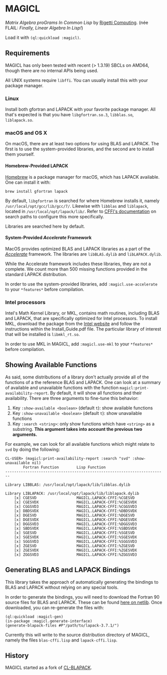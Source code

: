# MAGICL

_Matrix Algebra proGrams In Common Lisp_ by [Rigetti Computing](www.rigetti.com). (née FLAIL: _Finally, Linear Algebra In Lisp!_)

Load it with `(ql:quickload :magicl)`.

## Requirements

MAGICL has only been tested with recent (> 1.3.19) SBCLs on AMD64,
though there are no internal APIs being used.

All UNIX systems require `libffi`. You can usually install this with
your package manager.

### Linux

Install both gfortran and LAPACK with your favorite package manager. All that's expected is that you have `libgfortran.so.3`, `libblas.so`, `liblapack.so`.

### macOS and OS X

On macOS, there are at least two options for using BLAS and LAPACK. The first is to use the system-provided libraries, and the second are to install them yourself.

#### Homebrew-Provided LAPACK

[Homebrew](https://brew.sh/) is a package manager for macOS, which has LAPACK available. One can install it with:

```
brew install gfortran lapack
```

By default, `libgfortran` is searched for where Homebrew installs it, namely `/usr/local/opt/gcc/lib/gcc/7/`. Likewise with `libblas` and `liblapack`, located in `/usr/local/opt/lapack/lib/`. Refer to [CFFI's documentation](https://common-lisp.net/project/cffi/manual/cffi-manual.html#g_t_002aforeign_002dlibrary_002ddirectories_002a) on search paths to configure this more specifically.

Libraries are searched here by default.

#### System-Provided _Accelerate_ Framework

MacOS provides optimized BLAS and LAPACK libraries as a part of the [_Accelerate_](https://developer.apple.com/documentation/accelerate) framework. The libraries are `libBLAS.dylib` and `libLAPACK.dylib`.

While the Accelerate framework includes these libraries, they are not a complete. We count more than 500 missing functions provided in the standard LAPACK distribution.

In order to use the system-provided libraries, add `:magicl.use-accelerate` to your `*features*` before compilation.

### Intel processors

Intel's Math Kernel Library, or MKL, contains math routines, including BLAS and LAPACK, that are specifically optimized for Intel processors. To install MKL, download the package from the [Intel website](https://software.intel.com/en-us/mkl) and follow the instructions within the Install_Guide.pdf file. The particular library of interest that will be installed is `libmkl_rt.so`.

In order to use MKL in MAGICL, add `:magicl.use-mkl` to your `*features*` before compilation.


## Showing Available Functions

As said, some distributions of a library don't actually provide all of the functions of a the reference BLAS and LAPACK. One can look at a summary of available and unavailable functions with the function `magicl:print-availability-report`. By default, it will show all functions and their availability. There are three arguments to fine-tune this behavior:

1. Key `:show-available <boolean>` (default `t`): show available functions
2. Key `:show-unavailable <boolean>` (default `t`): show unavailable functions
3. Key `:search <string>`: only show functions which have `<string>` as a substring. **This argument takes into account the previous two arguments.**

For example, we can look for all available functions which might relate to `svd` by doing the following:

```
CL-USER> (magicl:print-availability-report :search "svd" :show-unavailable nil)
        Fortran Function        Lisp Function
------------------------------------------------------------------------

Library LIBBLAS: /usr/local/opt/lapack/lib/libblas.dylib

Library LIBLAPACK: /usr/local/opt/lapack/lib/liblapack.dylib
    [x] CGESVD                  MAGICL.LAPACK-CFFI:%CGESVD
    [x] CGESVDX                 MAGICL.LAPACK-CFFI:%CGESVDX
    [x] CGGSVD3                 MAGICL.LAPACK-CFFI:%CGGSVD3
    [x] DBDSVDX                 MAGICL.LAPACK-CFFI:%DBDSVDX
    [x] DGESVD                  MAGICL.LAPACK-CFFI:%DGESVD
    [x] DGESVDX                 MAGICL.LAPACK-CFFI:%DGESVDX
    [x] DGGSVD3                 MAGICL.LAPACK-CFFI:%DGGSVD3
    [x] SBDSVDX                 MAGICL.LAPACK-CFFI:%SBDSVDX
    [x] SGESVD                  MAGICL.LAPACK-CFFI:%SGESVD
    [x] SGESVDX                 MAGICL.LAPACK-CFFI:%SGESVDX
    [x] SGGSVD3                 MAGICL.LAPACK-CFFI:%SGGSVD3
    [x] ZGESVD                  MAGICL.LAPACK-CFFI:%ZGESVD
    [x] ZGESVDX                 MAGICL.LAPACK-CFFI:%ZGESVDX
    [x] ZGGSVD3                 MAGICL.LAPACK-CFFI:%ZGGSVD3
```



## Generating BLAS and LAPACK Bindings

This library takes the approach of automatically generating the bindings to BLAS and LAPACK without relying on any special tools.

In order to generate the bindings, you will need to download the Fortran 90 source files for BLAS and LAPACK. These can be found [here on netlib](http://www.netlib.org/lapack/). Once downloaded, you can re-generate the files with:

```
(ql:quickload :magicl-gen)
(in-package :magicl.generate-interface)
(generate-blapack-files #P"/path/to/lapack-3.7.1/")
```

Currently this will write to the source distribution directory of MAGICL, namely the files `blas-cffi.lisp` and `lapack-cffi.lisp`.


## History

MAGICL started as a fork of [CL-BLAPACK](https://github.com/blindglobe/cl-blapack).